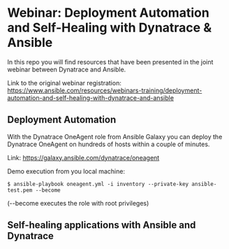 # Webinar: Deployment Automation and Self-Healing with Dynatrace & Ansible

In this repo you will find resources that have been presented in the joint webinar between Dynatrace and Ansible.

Link to the original webinar registration:
https://www.ansible.com/resources/webinars-training/deployment-automation-and-self-healing-with-dynatrace-and-ansible


## Deployment Automation

With the Dynatrace OneAgent role from Ansible Galaxy you can deploy the Dynatrace OneAgent on hundreds of hosts within a couple of minutes.

Link: https://galaxy.ansible.com/dynatrace/oneagent 

Demo execution from you local machine:
```
$ ansible-playbook oneagent.yml -i inventory --private-key ansible-test.pem --become
```
(--become executes the role with root privileges)

## Self-healing applications with Ansible and Dynatrace




